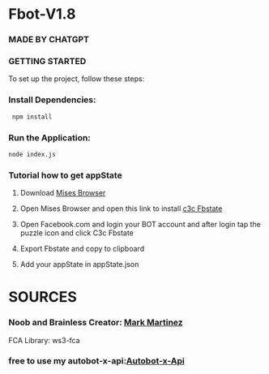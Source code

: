 # Fbot-V1.8
### MADE BY CHATGPT

### GETTING STARTED
To set up the project, follow these steps:

### Install Dependencies:
```sh
 npm install
```

### Run the Application:
```sh
node index.js
```

### Tutorial how to get appState 

1. Download [Mises Browser](https://play.google.com/store/apps/details?id=site.mises.browser)

2. Open Mises Browser and open this link to install [c3c Fbstate](https://chromewebstore.google.com/detail/c3c-fbstate-utility/nlgehefndkobdignlfhapfpggielmdph?hl=en-US&utm_source=ext_sidebar)

2. Open Facebook.com and login your BOT account and after login tap the puzzle icon and click C3c Fbstate 

3. Export Fbstate and copy to clipboard

4. Add your appState in appState.json


# SOURCES

### Noob and Brainless Creator: [Mark Martinez](https://www.facebook.com/share/1BWKFtqg2u/)


 FCA Library: ws3-fca

### free to use my autobot-x-api:[Autobot-x-Api](https://autobot.mark-projects.site/)
